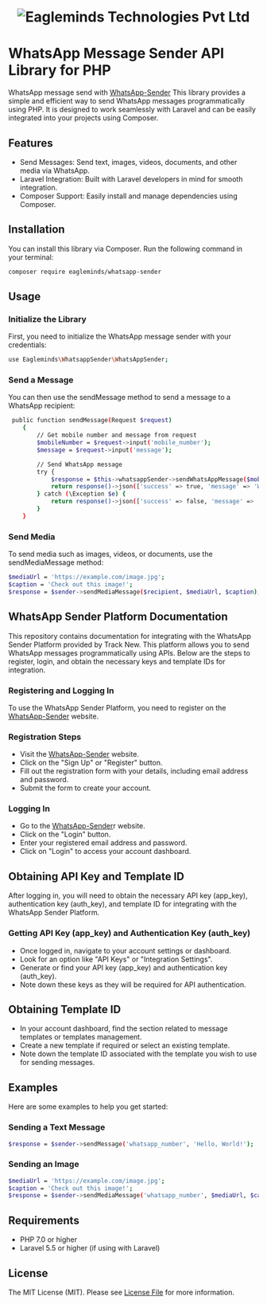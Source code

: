 <h1 align="center"><img src="https://eagleminds.net/wp-content/uploads/2023/04/eagleminds-logo-final-copy-1.png" alt="Eagleminds Technologies Pvt Ltd"></h1>

# WhatsApp Message Sender API Library for PHP

WhatsApp message send with [WhatsApp-Sender](https://sender.track-new.com/) This library provides a simple and efficient way to send WhatsApp messages programmatically using PHP. It is designed to work seamlessly with Laravel and can be easily integrated into your projects using Composer.

## Features
- Send Messages: Send text, images, videos, documents, and other media via WhatsApp.
- Laravel Integration: Built with Laravel developers in mind for smooth integration.
- Composer Support: Easily install and manage dependencies using Composer.

## Installation

You can install this library via Composer. Run the following command in your terminal:
```sh
composer require eagleminds/whatsapp-sender
```

## Usage
### Initialize the Library
First, you need to initialize the WhatsApp message sender with your credentials:
```sh
use Eagleminds\WhatsappSender\WhatsAppSender;
```
### Send a Message
You can then use the sendMessage method to send a message to a WhatsApp recipient:
```sh
 public function sendMessage(Request $request)
    {
        // Get mobile number and message from request
        $mobileNumber = $request->input('mobile_number');
        $message = $request->input('message');

        // Send WhatsApp message
        try {
            $response = $this->whatsappSender->sendWhatsAppMessage($mobileNumber, $message);
            return response()->json(['success' => true, 'message' => 'WhatsApp message sent successfully', 'response' => $response]);
        } catch (\Exception $e) {
            return response()->json(['success' => false, 'message' => 'Failed to send WhatsApp message', 'error' => $e->getMessage()], 500);
        }
    }
```
### Send Media
To send media such as images, videos, or documents, use the sendMediaMessage method:
```sh
$mediaUrl = 'https://example.com/image.jpg';
$caption = 'Check out this image!';
$response = $sender->sendMediaMessage($recipient, $mediaUrl, $caption);
```
## WhatsApp Sender Platform Documentation
This repository contains documentation for integrating with the WhatsApp Sender Platform provided by Track New. This platform allows you to send WhatsApp messages programmatically using APIs. Below are the steps to register, login, and obtain the necessary keys and template IDs for integration.

### Registering and Logging In
To use the WhatsApp Sender Platform, you need to register on the [WhatsApp-Sender](https://sender.track-new.com/) website.

### Registration Steps
 - Visit the [WhatsApp-Sender](https://sender.track-new.com/) website.
 - Click on the "Sign Up" or "Register" button.
 - Fill out the registration form with your details, including email address and password.
- Submit the form to create your account.
### Logging In
 - Go to the [WhatsApp-Sender](https://sender.track-new.com/)r website.
 - Click on the "Login" button.
 - Enter your registered email address and password.
 - Click on "Login" to access your account dashboard.
## Obtaining API Key and Template ID
  After logging in, you will need to obtain the necessary API key (app_key), authentication key (auth_key), and template ID for integrating with the WhatsApp Sender Platform.

 ### Getting API Key (app_key) and Authentication Key (auth_key)
 - Once logged in, navigate to your account settings or dashboard.
 - Look for an option like "API Keys" or "Integration Settings".
 - Generate or find your API key (app_key) and authentication key (auth_key).
 - Note down these keys as they will be required for API authentication.
 ## Obtaining Template ID
- In your account dashboard, find the section related to message templates or templates management.
 - Create a new template if required or select an existing template.
 - Note down the template ID associated with the template you wish to use for sending messages.
   
## Examples
Here are some examples to help you get started:

### Sending a Text Message
```sh
$response = $sender->sendMessage('whatsapp_number', 'Hello, World!');
```
### Sending an Image
```sh
$mediaUrl = 'https://example.com/image.jpg';
$caption = 'Check out this image!';
$response = $sender->sendMediaMessage('whatsapp_number', $mediaUrl, $caption);
```
## Requirements
 - PHP 7.0 or higher
 - Laravel 5.5 or higher (if using with Laravel)
 

## License

The MIT License (MIT). Please see [License File](LICENSE.md) for more information.
